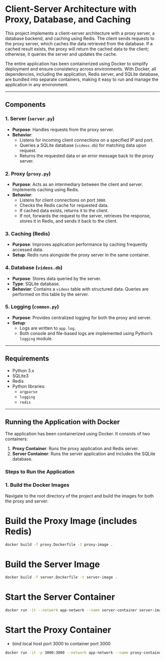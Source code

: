 # Client-Server Architecture with Proxy, Database, and Caching

This project implements a client-server architecture with a proxy server, a database backend, and caching using Redis. The client sends requests to the proxy server, which caches the data retrieved from the database. If a cached result exists, the proxy will return the cached data to the client; otherwise, it queries the server and updates the cache.

The entire application has been containerized using Docker to simplify deployment and ensure consistency across environments. With Docker, all dependencies, including the application, Redis server, and SQLite database, are bundled into separate containers, making it easy to run and manage the application in any environment.

---

## Components

### **1. Server (`server.py`)**
- **Purpose**: Handles requests from the proxy server.
- **Behavior**: 
  - Listens for incoming client connections on a specified IP and port.
  - Queries a SQLite database (`videos.db`) for matching data upon request.
  - Returns the requested data or an error message back to the proxy server.

### **2. Proxy (`proxy.py`)**
- **Purpose**: Acts as an intermediary between the client and server. Implements caching using Redis.
- **Behavior**: 
  - Listens for client connections on port `3000`.
  - Checks the Redis cache for requested data.
  - If cached data exists, returns it to the client.
  - If not, forwards the request to the server, retrieves the response, stores it in Redis, and sends it back to the client.

### **3. Caching (Redis)**
- **Purpose**: Improves application performance by caching frequently accessed data.
- **Setup**: Redis runs alongside the proxy server in the same container.

### **4. Database (`videos.db`)**
- **Purpose**: Stores data queried by the server.
- **Type**: SQLite database.
- **Behavior**: Contains a `videos` table with structured data. Queries are performed on this table by the server.

### **5. Logging (`common.py`)**
- **Purpose**: Provides centralized logging for both the proxy and server.
- **Setup**:
  - Logs are written to `app.log`.
  - Both console and file-based logs are implemented using Python’s `logging` module.

---

## Requirements
- Python 3.x
- SQLite3
- Redis
- Python libraries:
  - `argparse`
  - `logging`
  - `redis`

---

## Running the Application with Docker

The application has been containerized using Docker. It consists of two containers:
1. **Proxy Container**: Runs the proxy application and Redis server.
2. **Server Container**: Runs the server application and includes the SQLite database.

### Steps to Run the Application

### **1. Build the Docker Images**
Navigate to the root directory of the project and build the images for both the proxy and server:

# Build the Proxy Image (includes Redis)
```bash
docker build -f proxy.Dockerfile -t proxy-image .
```

# Build the Server Image
```bash
docker build -f server.Dockerfile -t server-image .
```

# Start the Server Container
```bash
docker run -it --network app-network --name server-container server-image
```

# Start the Proxy Container 
- bind local host port 3000 to container port 3000
```bash
docker run -it -p 3000:3000 --network app-network --name proxy-container proxy-image
```
